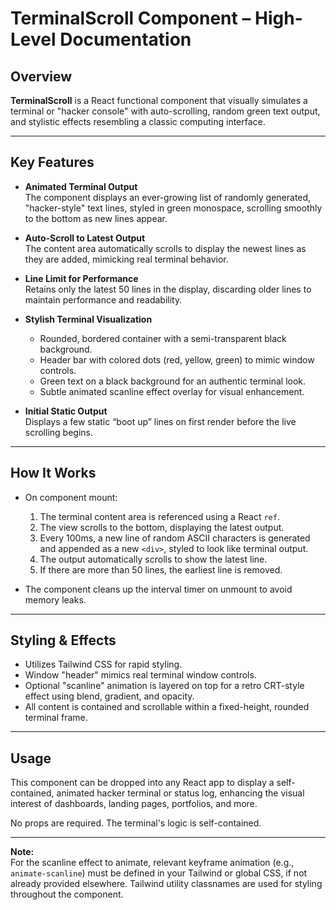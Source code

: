 # TerminalScroll Component – High-Level Documentation

## Overview

**TerminalScroll** is a React functional component that visually simulates a terminal or "hacker console" with auto-scrolling, random green text output, and stylistic effects resembling a classic computing interface.

---

## Key Features

- **Animated Terminal Output**  
  The component displays an ever-growing list of randomly generated, "hacker-style" text lines, styled in green monospace, scrolling smoothly to the bottom as new lines appear.

- **Auto-Scroll to Latest Output**  
  The content area automatically scrolls to display the newest lines as they are added, mimicking real terminal behavior.

- **Line Limit for Performance**  
  Retains only the latest 50 lines in the display, discarding older lines to maintain performance and readability.

- **Stylish Terminal Visualization**
  - Rounded, bordered container with a semi-transparent black background.
  - Header bar with colored dots (red, yellow, green) to mimic window controls.
  - Green text on a black background for an authentic terminal look.
  - Subtle animated scanline effect overlay for visual enhancement.

- **Initial Static Output**  
  Displays a few static “boot up” lines on first render before the live scrolling begins.

---

## How It Works

- On component mount:
  1. The terminal content area is referenced using a React `ref`.
  2. The view scrolls to the bottom, displaying the latest output.
  3. Every 100ms, a new line of random ASCII characters is generated and appended as a new `<div>`, styled to look like terminal output.
  4. The output automatically scrolls to show the latest line.
  5. If there are more than 50 lines, the earliest line is removed.

- The component cleans up the interval timer on unmount to avoid memory leaks.

---

## Styling & Effects

- Utilizes Tailwind CSS for rapid styling.
- Window "header" mimics real terminal window controls.
- Optional "scanline" animation is layered on top for a retro CRT-style effect using blend, gradient, and opacity.
- All content is contained and scrollable within a fixed-height, rounded terminal frame.

---

## Usage

This component can be dropped into any React app to display a self-contained, animated hacker terminal or status log, enhancing the visual interest of dashboards, landing pages, portfolios, and more. 

No props are required. The terminal's logic is self-contained.

---

**Note:**  
For the scanline effect to animate, relevant keyframe animation (e.g., `animate-scanline`) must be defined in your Tailwind or global CSS, if not already provided elsewhere. Tailwind utility classnames are used for styling throughout the component.